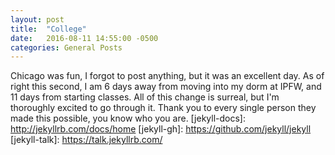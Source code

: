 ```yaml
---
layout: post
title:  "College"
date:   2016-08-11 14:55:00 -0500
categories: General Posts
---
```

Chicago was fun, I forgot to post anything, but it was an excellent day. As of right this second, I am 6 days away from moving into my dorm at IPFW, and 11 days from starting classes. All of this change is surreal, but I'm thoroughly excited to go through it. Thank you to every single person they made this possible, you know who you are.
[jekyll-docs]: http://jekyllrb.com/docs/home
[jekyll-gh]:   https://github.com/jekyll/jekyll
[jekyll-talk]: https://talk.jekyllrb.com/
